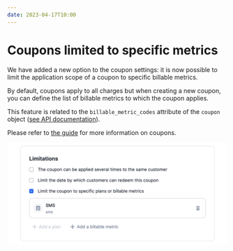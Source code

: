 ```yaml
---
date: 2023-04-17T10:00
---
```


# Coupons limited to specific metrics
We have added a new option to the coupon settings: it is now possible to limit the application scope of a coupon to specific billable metrics.

By default, coupons apply to all charges but when creating a new coupon, you can define the list of billable metrics to which the coupon applies.

This feature is related to the `billable_metric_codes` attribute of the `coupon` object ([see API documentation](../docs/api/coupons/create-coupon)).

Please refer to [the guide](../docs/guide/coupons) for more information on coupons.

![Coupon limitations](../static/img/coupons-bm.png)